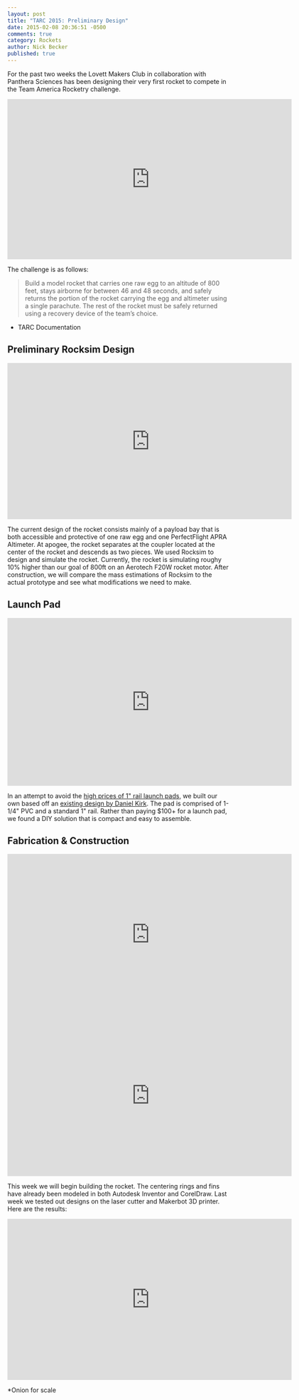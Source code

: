 ```yaml
---
layout: post
title: "TARC 2015: Preliminary Design"
date: 2015-02-08 20:36:51 -0500
comments: true
category: Rockets
author: Nick Becker
published: true
---
```


For the past two weeks the Lovett Makers Club in collaboration with Panthera Sciences has been designing their very first rocket to compete in the Team America Rocketry challenge.

<div align="middle">
  <iframe src="https://www.flickr.com/photos/116202023@N05/16443286355/player/" width="640" height="360" frameborder="0" align="middle" allowfullscreen webkitallowfullscreen mozallowfullscreen oallowfullscreen msallowfullscreen></iframe>
</div>

The challenge is as follows:

> Build a model rocket that carries one raw egg to an altitude of 800 feet, stays airborne for between 46 and 48 seconds, and safely returns the portion of the rocket carrying the egg and altimeter using a single parachute. The rest of the rocket must be safely returned using a recovery device of the team’s choice.
- TARC Documentation

## Preliminary Rocksim Design

<div align="middle">
  <iframe src="https://www.flickr.com/photos/116202023@N05/16474151055/in/photostream/player/" width="640" height="351" frameborder="0" align="middle" allowfullscreen webkitallowfullscreen mozallowfullscreen oallowfullscreen msallowfullscreen></iframe>
</div>

The current design of the rocket consists mainly of a payload bay that is both accessible and protective of one raw egg and one PerfectFlight APRA Altimeter. At apogee, the rocket separates at the coupler located at the center of the rocket and descends as two pieces. We used Rocksim to design and simulate the rocket. Currently, the rocket is simulating roughy 10% higher than our goal of 800ft on an Aerotech F20W rocket motor. After construction, we will compare the mass estimations of Rocksim to the actual prototype and see what modifications we need to make.

## Launch Pad

<div align="middle">
  <iframe src="https://www.flickr.com/photos/116202023@N05/15855555014/player/" width="640" height="377" frameborder="0" align="middle" allowfullscreen webkitallowfullscreen mozallowfullscreen oallowfullscreen msallowfullscreen></iframe>
</div>

In an attempt to avoid the [high prices of 1" rail launch pads](http://www.apogeerockets.com/Launch_Accessories/Launch_Pads/Gun_Turret_pad_only), we built our own based off an [existing design by Daniel Kirk](http://www.apogeerockets.com/downloads/Newsletter235.pdf). The pad is comprised of 1-1/4" PVC and a standard 1" rail. Rather than paying $100+ for a launch pad, we found a DIY solution that is compact and easy to assemble.

## Fabrication & Construction

<div align="middle">
  <iframe src="https://www.flickr.com/photos/116202023@N05/16257121549/in/photostream/player/" width="640" height="362" frameborder="0" align="middle" allowfullscreen webkitallowfullscreen mozallowfullscreen oallowfullscreen msallowfullscreen></iframe>

  <iframe src="https://www.flickr.com/photos/116202023@N05/16255962680/player/" width="640" height="362" frameborder="0" align="middle" allowfullscreen webkitallowfullscreen mozallowfullscreen oallowfullscreen msallowfullscreen></iframe>
</div>

This week we will begin building the rocket. The centering rings and fins have already been modeled in both Autodesk Inventor and CorelDraw. Last week we tested out designs on the laser cutter and Makerbot 3D printer. Here are the results:

<div align="middle">
  <iframe src="https://www.flickr.com/photos/116202023@N05/16288477339/player/" width="640" height="362" frameborder="0" align="middle" allowfullscreen webkitallowfullscreen mozallowfullscreen oallowfullscreen msallowfullscreen></iframe>
</div>

\*Onion for scale
